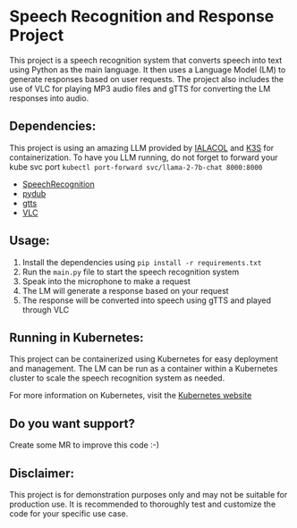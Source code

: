 # Speech Recognition and Response Project

This project is a speech recognition system that converts speech into text using Python as the main language. It then uses a Language Model (LM) to generate responses based on user requests. The project also includes the use of VLC for playing MP3 audio files and gTTS for converting the LM responses into audio.

## Dependencies:

This project is using an amazing LLM provided by [IALACOL](https://github.com/chenhunghan/ialacol?tab=readme-ov-file) and [K3S](https://k3s.io/) for containerization.
To have you LLM running, do not forget to forward your kube svc port `kubectl port-forward svc/llama-2-7b-chat 8000:8000`

- [SpeechRecognition](https://pypi.org/project/SpeechRecognition/)
- [pydub](https://pypi.org/project/pydub/)
- [gtts](https://pypi.org/project/gTTS/)
- [VLC](https://www.videolan.org/vlc/index.html)

## Usage:

1. Install the dependencies using `pip install -r requirements.txt`
2. Run the `main.py` file to start the speech recognition system
3. Speak into the microphone to make a request
4. The LM will generate a response based on your request
5. The response will be converted into speech using gTTS and played through VLC

## Running in Kubernetes:

This project can be containerized using Kubernetes for easy deployment and management. The LM can be run as a container within a Kubernetes cluster to scale the speech recognition system as needed.

For more information on Kubernetes, visit the [Kubernetes website](https://kubernetes.io/)

## Do you want support?

Create some MR to improve this code :-) 

## Disclaimer:

This project is for demonstration purposes only and may not be suitable for production use. It is recommended to thoroughly test and customize the code for your specific use case.
